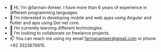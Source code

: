 - 👋 Hi, I’m @farman-Ameer. I have more than 6 years of experience in different programming languages.
- 👀 I’m interested in developing mobile and web apps using Angular and flutter and apis using Dot net core.
- 🌱 I’m currently learning different technologies.
- 💞️ I’m looking to collaborate on freelance projects.
- 📫 You can reach me using my email farmanameer@gmail.com or phone +92 3323676615.

<!---
farman-Ameer/farman-Ameer is a ✨ special ✨ repository because its `README.md` (this file) appears on your GitHub profile.
You can click the Preview link to take a look at your changes.
--->
